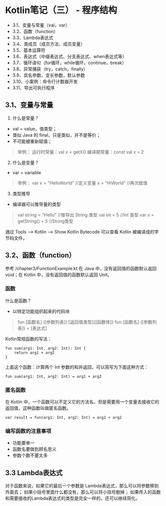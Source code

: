 # Kotlin笔记（三） - 程序结构

* 3.1、变量与常量（val，var）
* 3.2、函数（function）
* 3.3、Lambda表达式
* 3.4、类成员（成员方法、成员变量）
* 3.5、基本运算符
* 3.6、表达式（中缀表达式、分支表达式、when表达式等）
* 3.7、循环语句（for循环，while循环，continue，break）
* 3.8、异常捕获（try，catch，finally）
* 3.9、具名参数，变长参数，默认参数
* 3.10、小案例：命令行计数器开发
* 3.11、导出可执行程序

## 3.1、变量与常量
1. 什么是常量？
* val = value，值类型；
* 类似 Java 的 final，只是类似，并不是等价；
* 不可能被重新赋值；
> 举例：
> 运行时常量：val x = getX()
> 编译期常量：const val x = 2

2. 什么是变量？
* var = variable
> 举例：
> var x = "HelloWorld"  //定义变量
> x = "HiWorld"  //再次赋值

3. 类型推导
* 编译器可以推导量的类型
> val string = "Hello"  //推导出 String 类型
> val int = 5   //Int 类型
> var x = getString() + 5   //String类型

通过 Tools --> Kotlin --> Show Kotlin Bytecode 可以查看 Kotlin 被编译成的字节码文件。

## 3.2、函数（function）
参考 /chapter3/FunctionExample.kt
在 Java 中，没有返回值的函数默认返回 void；在 Kotlin 中，没有返回值的函数默认返回 Unit。

### 函数

什么是函数？
* 以特定功能组织起来的代码块
> fun [函数名] ([参数列表]):[返回值类型]{[函数体]}
> fun [函数名] ([参数列表]) = [表达式]

Kotlin常规函数的写法：
```
fun sum(arg1: Int, arg2: Int): Int {
    return arg1 + arg2
}
```
上面这个函数：计算两个 Int 参数的和并返回，可以简写为下面这种方式：
```
fun sum(arg1: Int, arg2: Int) = arg1 + arg2
```

### 匿名函数

在 Kotlin 中，一个函数可以不定义它的方法名，但是需要用一个变量去接收它的返回值，这种函数叫做匿名函数。
```
var result = fun(arg1: Int, arg2: Int) = arg1 + arg2
```

### 编写函数的注意事项
* 功能要单一
* 函数名要做到顾名思义
* 参数个数不要太多

## 3.3 Lambda表达式

对于函数来说，如果它的最后一个参数是 Lambda表达式，那么可以将参数移到外面去；
如果小括号里面什么都没有，那么可以将小括号删掉；
如果传入的函数和需要接收的Lambda表达式的类型是完全一样的，还可以继续简化。